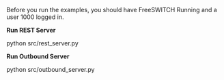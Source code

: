 Before you run the examples, you should have FreeSWITCH Running and a user 1000 logged in.

**Run REST Server**

python src/rest_server.py


**Run Outbound Server**

python src/outbound_server.py
